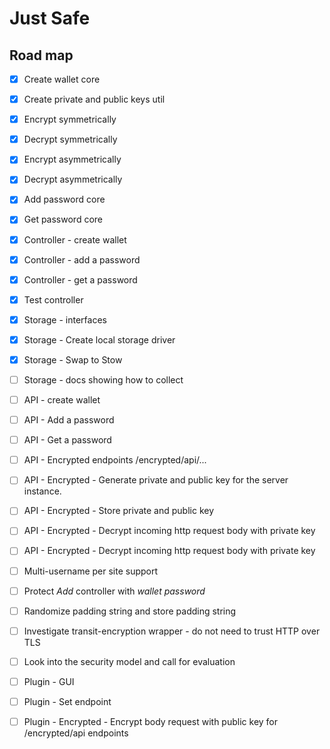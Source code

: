 # Just Safe

## Road map
- [x] Create wallet core
- [x] Create private and  public keys util
- [x] Encrypt symmetrically
- [x] Decrypt symmetrically
- [x] Encrypt  asymmetrically
- [x] Decrypt  asymmetrically
- [x] Add password core
- [x] Get password core
- [x] Controller - create wallet
- [x] Controller - add a password
- [x] Controller - get a password
- [x] Test controller
- [x] Storage - interfaces
- [x] Storage - Create local storage driver
- [x] Storage - Swap to Stow
- [ ] Storage - docs showing how to collect
- [ ] API - create wallet
- [ ] API - Add a password
- [ ] API - Get a password
- [ ] API - Encrypted endpoints /encrypted/api/...
- [ ] API - Encrypted - Generate private and public key for the server instance.
- [ ] API - Encrypted - Store private and public key
- [ ] API - Encrypted - Decrypt incoming http request body with private key
- [ ] API - Encrypted - Decrypt incoming http request body with private key
- [ ] Multi-username per site support
- [ ] Protect *Add* controller with *wallet password*
- [ ] Randomize padding string and store padding string
- [ ] Investigate transit-encryption wrapper - do not need to trust HTTP over TLS
- [ ] Look into the security model and call for evaluation
- [ ] Plugin - GUI
- [ ] Plugin - Set endpoint
- [ ] Plugin - Encrypted - Encrypt body request with public key for /encrypted/api endpoints


